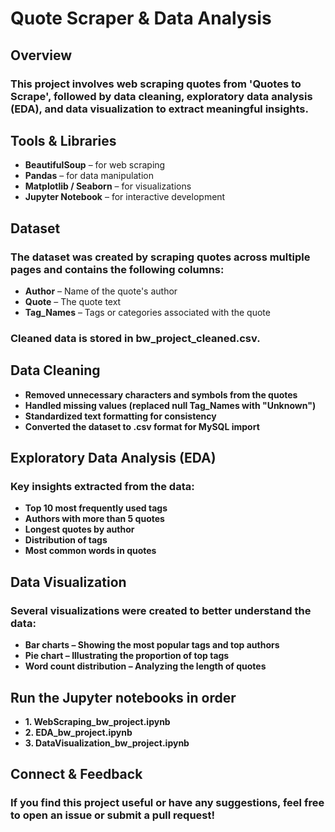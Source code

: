 # Quote Scraper & Data Analysis

## Overview
### This project involves web scraping quotes from 'Quotes to Scrape', followed by data cleaning, exploratory data analysis (EDA), and data visualization to extract meaningful insights.


## Tools & Libraries

- **BeautifulSoup** – for web scraping
- **Pandas** – for data manipulation
- **Matplotlib / Seaborn** – for visualizations
- **Jupyter Notebook** – for interactive development


## Dataset
### The dataset was created by scraping quotes across multiple pages and contains the following columns:

- **Author** – Name of the quote's author
- **Quote** – The quote text
- **Tag_Names** – Tags or categories associated with the quote

### Cleaned data is stored in bw_project_cleaned.csv.


## Data Cleaning
- **Removed unnecessary characters and symbols from the quotes**
- **Handled missing values (replaced null Tag_Names with "Unknown")**
- **Standardized text formatting for consistency**
- **Converted the dataset to .csv format for MySQL import**


## Exploratory Data Analysis (EDA)

### Key insights extracted from the data:

- **Top 10 most frequently used tags**
- **Authors with more than 5 quotes**
- **Longest quotes by author**
- **Distribution of tags**
- **Most common words in quotes**


## Data Visualization

### Several visualizations were created to better understand the data:

- **Bar charts – Showing the most popular tags and top authors**
- **Pie chart – Illustrating the proportion of top tags**
- **Word count distribution – Analyzing the length of quotes**


## Run the Jupyter notebooks in order

- **1. WebScraping_bw_project.ipynb**
- **2. EDA_bw_project.ipynb**
- **3. DataVisualization_bw_project.ipynb**


## Connect & Feedback
### If you find this project useful or have any suggestions, feel free to open an issue or submit a pull request!


